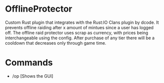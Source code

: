# OfflineProtector
Custom Rust plugin that integrates with the Rust:IO Clans plugin by dcode. It prevents offline raiding after x amount of mintues since a user has logged off. The offline raid protector uses scrap as currency, with prices being interchangeable using the config. After purchase of any tier there will be a cooldown that decreases only through game time. 

# Commands
* /op [Shows the GUI]


